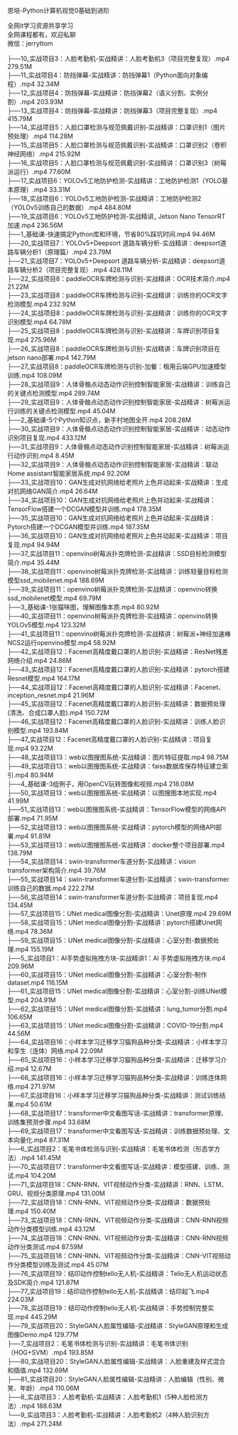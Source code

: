恩培-Python计算机视觉0基础到进阶

全网it学习资源共享学习<br>全网课程都有，欢迎私聊<br>微信：jerryttom<br>

├──10_实战项目3：人脸考勤机-实战精讲：人脸考勤机3（项目完整复现）.mp4 279.51M<br> ├──11_实战项目4：防挡弹幕-实战精讲：防挡弹幕1（Python面向对象编程）.mp4 32.34M<br> ├──12_实战项目4：防挡弹幕-实战精讲：防挡弹幕2（语义分割、实例分割）.mp4 203.93M<br> ├──13_实战项目4：防挡弹幕-实战精讲：防挡弹幕3（项目完整复现）.mp4 415.79M<br> ├──14_实战项目5：人脸口罩检测与规范佩戴识别-实战精讲：口罩识别1（图片预处理）.mp4 114.28M<br> ├──15_实战项目5：人脸口罩检测与规范佩戴识别-实战精讲：口罩识别2（卷积神经网络）.mp4 215.92M<br> ├──16_实战项目5：人脸口罩检测与规范佩戴识别-实战精讲：口罩识别3（树莓派运行）.mp4 77.60M<br> ├──17_实战项目6：YOLOv5工地防护检测-实战精讲：工地防护检测1（YOLO基本原理）.mp4 33.31M<br> ├──18_实战项目6：YOLOv5工地防护检测-实战精讲：工地防护检测2（YOLOv5训练自己的数据）.mp4 484.80M<br> ├──19_实战项目6：YOLOv5工地防护检测-实战精讲_ Jetson Nano TensorRT加速.mp4 236.56M<br> ├──1_基础课-快速搞定Python库和环境，节省80%踩坑时间.mp4 94.46M<br> ├──20_实战项目7：YOLOv5+Deepsort 道路车辆分析-实战精讲：deepsort道路车辆分析1（原理篇）.mp4 23.79M<br> ├──21_实战项目7：YOLOv5+Deepsort 道路车辆分析-实战精讲：deepsort道路车辆分析2（项目完整复现）.mp4 428.11M<br> ├──22_实战项目8：paddleOCR车牌检测与识别-实战精讲：OCR技术简介.mp4 21.22M<br> ├──23_实战项目8：paddleOCR车牌检测与识别-实战精讲：训练你的OCR文字检测模型.mp4 232.92M<br> ├──24_实战项目8：paddleOCR车牌检测与识别-实战精讲：训练你的OCR文字识别模型.mp4 64.78M<br> ├──25_实战项目8：paddleOCR车牌检测与识别-实战精讲：车牌识别项目复现.mp4 275.96M<br> ├──26_实战项目8：paddleOCR车牌检测与识别-实战精讲：车牌识别项目在jetson nano部署.mp4 142.79M<br> ├──27_实战项目8：paddleOCR车牌检测与识别-加餐：租用云端GPU加速模型训练.mp4 108.09M<br> ├──28_实战项目9：人体骨骼点动态动作识别控制智能家居-实战精讲：训练自己的关键点检测模型.mp4 289.74M<br> ├──29_实战项目9：人体骨骼点动态动作识别控制智能家居-实战精讲：树莓派运行训练的关键点检测模型.mp4 45.04M<br> ├──2_基础课-5个Python知识点，新手村地图全开.mp4 208.28M<br> ├──30_实战项目9：人体骨骼点动态动作识别控制智能家居-实战精讲：动态动作识别项目复现.mp4 433.12M<br> ├──31_实战项目9：人体骨骼点动态动作识别控制智能家居-实战精讲：树莓派运行动作识别.mp4 8.45M<br> ├──32_实战项目9：人体骨骼点动态动作识别控制智能家居-实战精讲：联动Home assistant智能家居系统.mp4 92.20M<br> ├──33_实战项目10：GAN生成对抗网络给老照片上色并动起来-实战精讲：生成对抗网络GAN简介.mp4 26.64M<br> ├──34_实战项目10：GAN生成对抗网络给老照片上色并动起来-实战精讲：TensorFlow搭建一个DCGAN模型并训练.mp4 178.35M<br> ├──35_实战项目10：GAN生成对抗网络给老照片上色并动起来-实战精讲：Pytorch搭建一个DCGAN模型并训练.mp4 187.35M<br> ├──36_实战项目10：GAN生成对抗网络给老照片上色并动起来-实战精讲：项目复现.mp4 94.94M<br> ├──37_实战项目11：openvino树莓派扑克牌检测-实战精讲：SSD目标检测模型简介.mp4 35.44M<br> ├──38_实战项目11：openvino树莓派扑克牌检测-实战精讲：训练轻量目标检测模型ssd_mobilenet.mp4 188.69M<br> ├──39_实战项目11：openvino树莓派扑克牌检测-实战精讲：openvino转换ssd_mobilenet模型.mp4 69.79M<br> ├──3_基础课-1张猫咪图，理解图像本质.mp4 80.92M<br> ├──40_实战项目11：openvino树莓派扑克牌检测-实战精讲：openvino转换YOLOv5模型.mp4 123.32M<br> ├──41_实战项目11：openvino树莓派扑克牌检测-实战精讲：树莓派+神经加速棒NCS2运行openvino模型.mp4 58.92M<br> ├──42_实战项目12：Facenet高精度戴口罩的人脸识别-实战精讲：ResNet残差网络介绍.mp4 24.86M<br> ├──43_实战项目12：Facenet高精度戴口罩的人脸识别-实战精讲：pytorch搭建Resnet模型.mp4 164.17M<br> ├──44_实战项目12：Facenet高精度戴口罩的人脸识别-实战精讲：Facenet、inception_resnet.mp4 21.96M<br> ├──45_实战项目12：Facenet高精度戴口罩的人脸识别-实战精讲：数据预处理(清洗、合成口罩人脸).mp4 150.72M<br> ├──46_实战项目12：Facenet高精度戴口罩的人脸识别-实战精讲：训练人脸识别模型.mp4 193.84M<br> ├──47_实战项目12：Facenet高精度戴口罩的人脸识别-实战精讲：项目复现.mp4 93.22M<br> ├──48_实战项目13：web以图搜图系统-实战精讲：图片特征提取.mp4 98.75M<br> ├──49_实战项目13：web以图搜图系统-实战精讲：faiss数据库保存特征建立索引.mp4 80.94M<br> ├──4_基础课-3组例子，用OpenCV玩转图像和视频.mp4 218.08M<br> ├──50_实战项目13：web以图搜图系统-实战精讲：以图搜图本地实现.mp4 41.99M<br> ├──51_实战项目13：web以图搜图系统-实战精讲：TensorFlow模型的网络API部署.mp4 71.95M<br> ├──52_实战项目13：web以图搜图系统-实战精讲：pytorch模型的网络API部署.mp4 91.81M<br> ├──53_实战项目13：web以图搜图系统-实战精讲：docker整个项目部署.mp4 138.79M<br> ├──54_实战项目14：swin-transformer车道分割-实战精讲：vision transformer架构简介.mp4 39.76M<br> ├──55_实战项目14：swin-transformer车道分割-实战精讲：swin-transformer训练自己的数据.mp4 222.27M<br> ├──56_实战项目14：swin-transformer车道分割-实战精讲：项目复现.mp4 134.45M<br> ├──57_实战项目15：UNet medical图像分割-实战精讲：Unet原理.mp4 29.69M<br> ├──58_实战项目15：UNet medical图像分割-实战精讲：pytorch搭建Unet网络.mp4 78.36M<br> ├──59_实战项目15：UNet medical图像分割-实战精讲：心室分割-数据预处理.mp4 155.19M<br> ├──5_实战项目1：AI手势虚拟拖拽方块-实战精讲1：AI 手势虚拟拖拽方块.mp4 209.96M<br> ├──60_实战项目15：UNet medical图像分割-实战精讲：心室分割-制作dataset.mp4 116.15M<br> ├──61_实战项目15：UNet medical图像分割-实战精讲：心室分割-训练UNet模型.mp4 204.91M<br> ├──62_实战项目15：UNet medical图像分割-实战精讲：lung_tumor分割.mp4 106.65M<br> ├──63_实战项目15：UNet medical图像分割-实战精讲：COVID-19分割.mp4 44.56M<br> ├──64_实战项目16：小样本学习迁移学习猫狗品种分类-实战精讲：小样本学习和孪生（连体）网络.mp4 22.09M<br> ├──65_实战项目16：小样本学习迁移学习猫狗品种分类-实战精讲：迁移学习介绍.mp4 12.67M<br> ├──66_实战项目16：小样本学习迁移学习猫狗品种分类-实战精讲：训练连体网络.mp4 271.97M<br> ├──67_实战项目16：小样本学习迁移学习猫狗品种分类-实战精讲：测试训练结果.mp4 50.61M<br> ├──68_实战项目17：transformer中文看图写话-实战精讲：transformer原理、训练集预测步骤.mp4 33.68M<br> ├──69_实战项目17：transformer中文看图写话-实战精讲：训练数据预处理、文本向量化.mp4 87.31M<br> ├──6_实战项目2：毛笔书体检测与识别-实战精讲：毛笔书体检测（形态学方法）.mp4 141.45M<br> ├──70_实战项目17：transformer中文看图写话-实战精讲：模型搭建、训练、测试.mp4 104.20M<br> ├──71_实战项目18：CNN-RNN、VIT视频动作分类-实战精讲：RNN、LSTM、GRU、视频分类原理.mp4 131.00M<br> ├──72_实战项目18：CNN-RNN、VIT视频动作分类-实战精讲：数据预处理.mp4 150.40M<br> ├──73_实战项目18：CNN-RNN、VIT视频动作分类-实战精讲：CNN-RNN视频动作分类模型训练.mp4 43.12M<br> ├──74_实战项目18：CNN-RNN、VIT视频动作分类-实战精讲：CNN-RNN视频动作分类测试.mp4 87.59M<br> ├──75_实战项目18：CNN-RNN、VIT视频动作分类-实战精讲：CNN-VIT视频动作分类模型训练及测试.mp4 45.07M<br> ├──76_实战项目19：结印动作控制tello无人机-实战精讲：Tello无人机运动状态及SDK简介.mp4 121.87M<br> ├──77_实战项目19：结印动作控制tello无人机-实战精讲：结印起飞.mp4 224.03M<br> ├──78_实战项目19：结印动作控制tello无人机-实战精讲：手势控制完整实现.mp4 445.29M<br> ├──79_实战项目20：StyleGAN人脸属性编辑-实战精讲：StyleGAN原理和生成图像Demo.mp4 129.77M<br> ├──7_实战项目2：毛笔书体检测与识别-实战精讲：毛笔书体识别（HOG+SVM）.mp4 193.85M<br> ├──80_实战项目20：StyleGAN人脸属性编辑-实战精讲：人脸重建及样式混合和插值.mp4 132.69M<br> ├──81_实战项目20：StyleGAN人脸属性编辑-实战精讲：人脸编辑（性别、微笑、年龄）.mp4 110.06M<br> ├──8_实战项目3：人脸考勤机-实战精讲：人脸考勤机1（5种人脸检测方法）.mp4 188.63M<br> └──9_实战项目3：人脸考勤机-实战精讲：人脸考勤机2（4种人脸识别方法）.mp4 271.24M